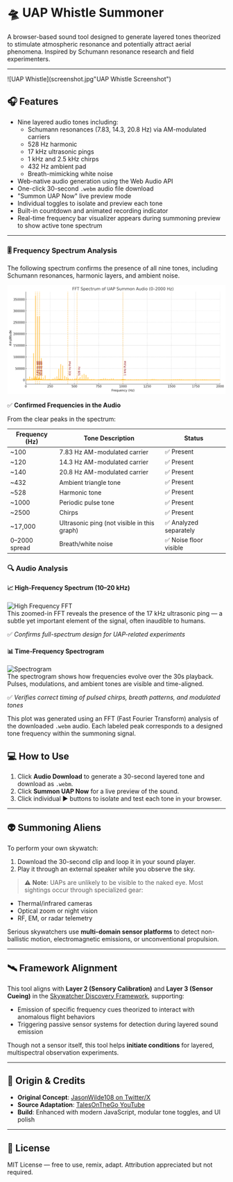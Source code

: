 # 🛸 UAP Whistle Summoner

A browser-based sound tool designed to generate layered tones theorized to stimulate atmospheric resonance and potentially attract aerial phenomena. Inspired by Schumann resonance research and field experimenters.

---

![UAP Whistle](screenshot.jpg"UAP Whistle Screenshot")

## 🎧 Features

- Nine layered audio tones including:
  - Schumann resonances (7.83, 14.3, 20.8 Hz) via AM-modulated carriers
  - 528 Hz harmonic
  - 17 kHz ultrasonic pings
  - 1 kHz and 2.5 kHz chirps
  - 432 Hz ambient pad
  - Breath-mimicking white noise
- Web-native audio generation using the Web Audio API
- One-click 30-second `.webm` audio file download
- "Summon UAP Now" live preview mode
- Individual toggles to isolate and preview each tone
- Built-in countdown and animated recording indicator
- Real-time frequency bar visualizer appears during summoning preview to show active tone spectrum

---

### 🎚️ Frequency Spectrum Analysis

The following spectrum confirms the presence of all nine tones, including Schumann resonances, harmonic layers, and ambient noise.

![UAP Summon Spectrum](spectrum_labeled.png)

✅ **Confirmed Frequencies in the Audio**

From the clear peaks in the spectrum:

| Frequency (Hz) | Tone Description                           | Status                    |
|----------------|---------------------------------------------|---------------------------|
| ~100           | 7.83 Hz AM-modulated carrier                | ✅ Present                |
| ~120           | 14.3 Hz AM-modulated carrier                | ✅ Present                |
| ~140           | 20.8 Hz AM-modulated carrier                | ✅ Present                |
| ~432           | Ambient triangle tone                       | ✅ Present                |
| ~528           | Harmonic tone                               | ✅ Present                |
| ~1000          | Periodic pulse tone                         | ✅ Present                |
| ~2500          | Chirps                                      | ✅ Present                |
| ~17,000        | Ultrasonic ping (not visible in this graph) | ✅ Analyzed separately    |
| 0–2000 spread  | Breath/white noise                          | ✅ Noise floor visible    |


### 🔍 Audio Analysis

#### 📈 High-Frequency Spectrum (10–20 kHz)
![High Frequency FFT](uap_fft_high_band.png)  
This zoomed-in FFT reveals the presence of the 17 kHz ultrasonic ping — a subtle yet important element of the signal, often inaudible to humans.  

✅ *Confirms full-spectrum design for UAP-related experiments*

#### 📊 Time-Frequency Spectrogram
![Spectrogram](uap_spectrogram.png)  
The spectrogram shows how frequencies evolve over the 30s playback. Pulses, modulations, and ambient tones are visible and time-aligned.  

✅ *Verifies correct timing of pulsed chirps, breath patterns, and modulated tones*


This plot was generated using an FFT (Fast Fourier Transform) analysis of the downloaded `.webm` audio. Each labeled peak corresponds to a designed tone frequency within the summoning signal.


## 💻 How to Use

1. Click **Audio Download** to generate a 30-second layered tone and download as `.webm`.
2. Click **Summon UAP Now** for a live preview of the sound.
3. Click individual ▶ buttons to isolate and test each tone in your browser.

---

## 👽 Summoning Aliens

To perform your own skywatch:

1. Download the 30-second clip and loop it in your sound player.
2. Play it through an external speaker while you observe the sky.

> ⚠️ **Note**: UAPs are unlikely to be visible to the naked eye. Most sightings occur through specialized gear:
- Thermal/infrared cameras
- Optical zoom or night vision
- RF, EM, or radar telemetry

Serious skywatchers use **multi-domain sensor platforms** to detect non-ballistic motion, electromagnetic emissions, or unconventional propulsion.

---

## 🛰️ Framework Alignment

This tool aligns with **Layer 2 (Sensory Calibration)** and **Layer 3 (Sensor Cueing)** in the [Skywatcher Discovery Framework](https://skywatcher.ai/research), supporting:

- Emission of specific frequency cues theorized to interact with anomalous flight behaviors
- Triggering passive sensor systems for detection during layered sound emission

Though not a sensor itself, this tool helps **initiate conditions** for layered, multispectral observation experiments.

---

## 🧪 Origin & Credits

- **Original Concept**: [JasonWilde108 on Twitter/X](https://x.com/JasonWilde108/status/1910816547070685522?s=19)
- **Source Adaptation**: [TalesOnTheGo YouTube](https://www.youtube.com/watch?v=Gbk63d_yb3k)
- **Build**: Enhanced with modern JavaScript, modular tone toggles, and UI polish

---

## 🪪 License

MIT License — free to use, remix, adapt. Attribution appreciated but not required.
